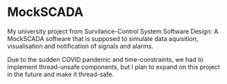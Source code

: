 # MockSCADA
 My university project from Survilance-Control System Software Design: A MockSCADA software that is supposed to simulate data aquisition, visualisation and notification of signals and alarms.

Due to the sudden COVID pandemic and time-constraints, we had to implement thread-unsafe components, but I plan to expand on this project in the future and make it thread-safe.
